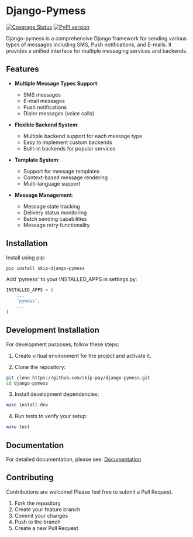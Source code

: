 # Django-Pymess
[![Coverage Status](https://coveralls.io/repos/github/skip-pay/django-pymess/badge.svg?branch=add_test_scaffolding)](https://coveralls.io/github/skip-pay/django-pymess?branch=add_test_scaffolding)
[![PyPI version](https://badge.fury.io/py/skip-django-pymess.svg)](https://badge.fury.io/py/skip-django-pymess)

Django-pymess is a comprehensive Django framework for sending various types of messages including SMS, Push notifications, and E-mails. It provides a unified interface for multiple messaging services and backends.

## Features

- **Multiple Message Types Support**:
  - SMS messages
  - E-mail messages
  - Push notifications
  - Dialer messages (voice calls)

- **Flexible Backend System**:
  - Multiple backend support for each message type
  - Easy to implement custom backends
  - Built-in backends for popular services

- **Template System**:
  - Support for message templates
  - Context-based message rendering
  - Multi-language support

- **Message Management**:
  - Message state tracking
  - Delivery status monitoring
  - Batch sending capabilities
  - Message retry functionality

## Installation

Install using pip:

```bash
pip install skip-django-pymess
```

Add 'pymess' to your INSTALLED_APPS in settings.py:

```python
INSTALLED_APPS = (
    ...
    'pymess',
    ...
)
```

## Development Installation

For development purposes, follow these steps:

1. Create virtual environment for the project and activate it.

2. Clone the repository:
```bash
git clone https://github.com/skip-pay/django-pymess.git
cd django-pymess
```

3. Install development dependencies:
```bash
make install-dev
```

4. Run tests to verify your setup:
```bash
make test
```

## Documentation

For detailed documentation, please see:
[Documentation](https://github.com/skip-pay/django-pymess/tree/master/docs)

## Contributing

Contributions are welcome! Please feel free to submit a Pull Request.

1. Fork the repository
2. Create your feature branch
3. Commit your changes
4. Push to the branch
5. Create a new Pull Request
